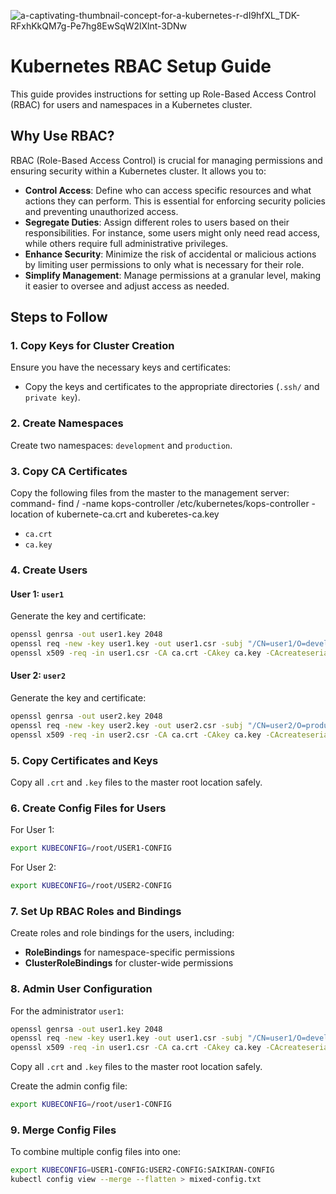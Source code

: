 
![a-captivating-thumbnail-concept-for-a-kubernetes-r-dI9hfXL_TDK-RFxhKkQM7g-Pe7hg8EwSqW2lXlnt-3DNw](https://github.com/user-attachments/assets/5e278522-6e08-4538-80ec-b6a138fde2a5)

# Kubernetes RBAC Setup Guide

This guide provides instructions for setting up Role-Based Access Control (RBAC) for users and namespaces in a Kubernetes cluster.

## Why Use RBAC?

RBAC (Role-Based Access Control) is crucial for managing permissions and ensuring security within a Kubernetes cluster. It allows you to:

- **Control Access**: Define who can access specific resources and what actions they can perform. This is essential for enforcing security policies and preventing unauthorized access.
- **Segregate Duties**: Assign different roles to users based on their responsibilities. For instance, some users might only need read access, while others require full administrative privileges.
- **Enhance Security**: Minimize the risk of accidental or malicious actions by limiting user permissions to only what is necessary for their role.
- **Simplify Management**: Manage permissions at a granular level, making it easier to oversee and adjust access as needed.

## Steps to Follow

### 1. Copy Keys for Cluster Creation

Ensure you have the necessary keys and certificates:

- Copy the keys and certificates to the appropriate directories (`.ssh/` and `private key`).

### 2. Create Namespaces

Create two namespaces: `development` and `production`.

### 3. Copy CA Certificates

Copy the following files from the master to the management server:
command- find / -name kops-controller
/etc/kubernetes/kops-controller - location of kubernete-ca.crt and kuberetes-ca.key
- `ca.crt`
- `ca.key`

### 4. Create Users

#### User 1: `user1`

Generate the key and certificate:

```bash
openssl genrsa -out user1.key 2048
openssl req -new -key user1.key -out user1.csr -subj "/CN=user1/O=development"
openssl x509 -req -in user1.csr -CA ca.crt -CAkey ca.key -CAcreateserial -out user1.crt -days 365
```

#### User 2: `user2`

Generate the key and certificate:

```bash
openssl genrsa -out user2.key 2048
openssl req -new -key user2.key -out user2.csr -subj "/CN=user2/O=production"
openssl x509 -req -in user2.csr -CA ca.crt -CAkey ca.key -CAcreateserial -out user2.crt -days 365
```

### 5. Copy Certificates and Keys

Copy all `.crt` and `.key` files to the master root location safely.

### 6. Create Config Files for Users

For User 1:

```bash
export KUBECONFIG=/root/USER1-CONFIG
```

For User 2:

```bash
export KUBECONFIG=/root/USER2-CONFIG
```

### 7. Set Up RBAC Roles and Bindings

Create roles and role bindings for the users, including:

- **RoleBindings** for namespace-specific permissions
- **ClusterRoleBindings** for cluster-wide permissions

### 8. Admin User Configuration

For the administrator `user1`:

```bash
openssl genrsa -out user1.key 2048
openssl req -new -key user1.key -out user1.csr -subj "/CN=user1/O=development"
openssl x509 -req -in user1.csr -CA ca.crt -CAkey ca.key -CAcreateserial -out user1.crt -days 365
```

Copy all `.crt` and `.key` files to the master root location safely.

Create the admin config file:

```bash
export KUBECONFIG=/root/user1-CONFIG
```

### 9. Merge Config Files

To combine multiple config files into one:

```bash
export KUBECONFIG=USER1-CONFIG:USER2-CONFIG:SAIKIRAN-CONFIG
kubectl config view --merge --flatten > mixed-config.txt
```
